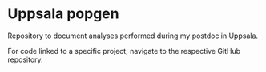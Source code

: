 # Uppsala popgen

Repository to document analyses performed during my postdoc in Uppsala.

For code linked to a specific project, navigate to the respective GitHub repository.
